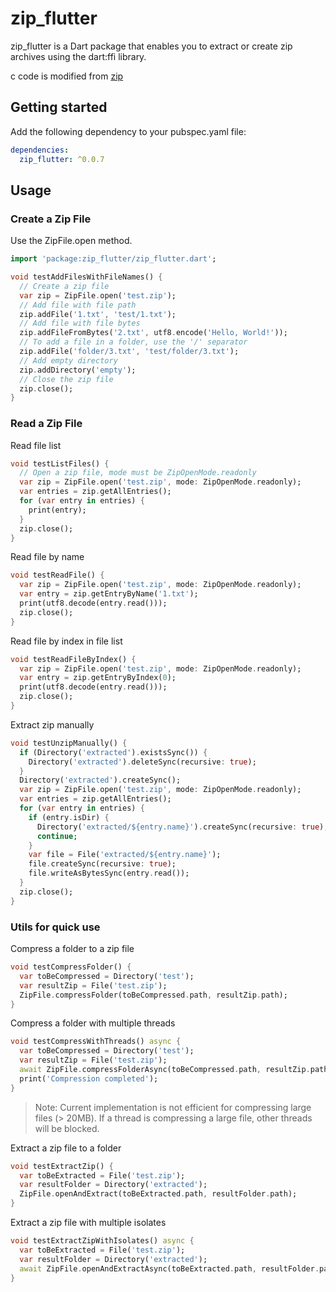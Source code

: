 # zip_flutter

zip_flutter is a Dart package that enables you to extract or create zip archives using the dart:ffi library.

c code is modified from [zip](https://github.com/kuba--/zip)

## Getting started

Add the following dependency to your pubspec.yaml file:

```yaml
dependencies:
  zip_flutter: ^0.0.7
```

## Usage

### Create a Zip File

Use the ZipFile.open method.

```dart
import 'package:zip_flutter/zip_flutter.dart';

void testAddFilesWithFileNames() {
  // Create a zip file
  var zip = ZipFile.open('test.zip');
  // Add file with file path
  zip.addFile('1.txt', 'test/1.txt');
  // Add file with file bytes
  zip.addFileFromBytes('2.txt', utf8.encode('Hello, World!'));
  // To add a file in a folder, use the '/' separator
  zip.addFile('folder/3.txt', 'test/folder/3.txt');
  // Add empty directory
  zip.addDirectory('empty');
  // Close the zip file
  zip.close();
}
```

### Read a Zip File

Read file list
```dart
void testListFiles() {
  // Open a zip file, mode must be ZipOpenMode.readonly
  var zip = ZipFile.open('test.zip', mode: ZipOpenMode.readonly);
  var entries = zip.getAllEntries();
  for (var entry in entries) {
    print(entry);
  }
  zip.close();
}
```

Read file by name
```dart
void testReadFile() {
  var zip = ZipFile.open('test.zip', mode: ZipOpenMode.readonly);
  var entry = zip.getEntryByName('1.txt');
  print(utf8.decode(entry.read()));
  zip.close();
}
```

Read file by index in file list
```dart
void testReadFileByIndex() {
  var zip = ZipFile.open('test.zip', mode: ZipOpenMode.readonly);
  var entry = zip.getEntryByIndex(0);
  print(utf8.decode(entry.read()));
  zip.close();
}
```

Extract zip manually
```dart
void testUnzipManually() {
  if (Directory('extracted').existsSync()) {
    Directory('extracted').deleteSync(recursive: true);
  }
  Directory('extracted').createSync();
  var zip = ZipFile.open('test.zip', mode: ZipOpenMode.readonly);
  var entries = zip.getAllEntries();
  for (var entry in entries) {
    if (entry.isDir) {
      Directory('extracted/${entry.name}').createSync(recursive: true);
      continue;
    }
    var file = File('extracted/${entry.name}');
    file.createSync(recursive: true);
    file.writeAsBytesSync(entry.read());
  }
  zip.close();
}
```

### Utils for quick use

Compress a folder to a zip file
```dart
void testCompressFolder() {
  var toBeCompressed = Directory('test');
  var resultZip = File('test.zip');
  ZipFile.compressFolder(toBeCompressed.path, resultZip.path);
}
```

Compress a folder with multiple threads
```dart
void testCompressWithThreads() async {
  var toBeCompressed = Directory('test');
  var resultZip = File('test.zip');
  await ZipFile.compressFolderAsync(toBeCompressed.path, resultZip.path, 4); // 4 threads
  print('Compression completed');
}
```
> Note: 
> Current implementation is not efficient for compressing large files (> 20MB).
> If a thread is compressing a large file, other threads will be blocked.

Extract a zip file to a folder
```dart
void testExtractZip() {
  var toBeExtracted = File('test.zip');
  var resultFolder = Directory('extracted');
  ZipFile.openAndExtract(toBeExtracted.path, resultFolder.path);
}
```

Extract a zip file with multiple isolates
```dart
void testExtractZipWithIsolates() async {
  var toBeExtracted = File('test.zip');
  var resultFolder = Directory('extracted');
  await ZipFile.openAndExtractAsync(toBeExtracted.path, resultFolder.path, 4); // 4 isolates
}
```